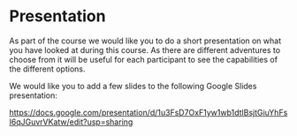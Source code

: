 # Presentation

As part of the course we would like you to do a short presentation on what you have looked at during this course. As there are different adventures to choose from it will be useful for each participant to see the capabilities of the different options. 

We would like you to add a few slides to the following Google Slides presentation:

https://docs.google.com/presentation/d/1u3FsD7OxF1yw1wb1dtlBsjtGiuYhFsI6qJGuvrVKatw/edit?usp=sharing


